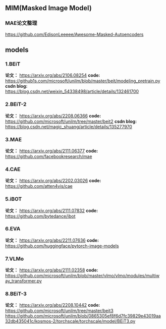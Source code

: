## MIM(Masked Image Model)
### MAE论文整理
https://github.com/EdisonLeeeee/Awesome-Masked-Autoencoders

## models
### 1.BEiT
**论文：** https://arxiv.org/abs/2106.08254
**code:** https://github1s.com/microsoft/unilm/blob/master/beit/modeling_pretrain.py
**csdn blog:** https://blog.csdn.net/weixin_54338498/article/details/132461700

### 2.BEiT-2
**论文：** https://arxiv.org/abs/2208.06366
**code:** https://github.com/microsoft/unilm/tree/master/beit2
**csdn blog:** https://blog.csdn.net/magic_shuang/article/details/135277970

### 3.MAE
**论文：** https://arxiv.org/abs/2111.06377
**code:** https://github.com/facebookresearch/mae

### 4.CAE
**论文：** https://arxiv.org/abs/2202.03026
**code:** https://github.com/atten4vis/cae

### 5.iBOT
**论文：** https://arxiv.org/abs/2111.07832
**code:** https://github.com/bytedance/ibot

### 6.EVA
**论文：** https://arxiv.org/abs/2211.07636
**code:** https://github.com/huggingface/pytorch-image-models

### 7.VLMo
**论文：** https://arxiv.org/abs/2111.02358
**code:** https://github.com/microsoft/unilm/blob/master/vlmo/vlmo/modules/multiway_transformer.py

### 8.BEiT-3
**论文：** https://arxiv.org/abs/2208.10442
**code:** https://github.com/microsoft/unilm/tree/master/beit3
https://github.com/microsoft/unilm/blob/0865305ef8f6d7fc39829e43019aa32db435041c/kosmos-2/torchscale/torchscale/model/BEiT3.py
